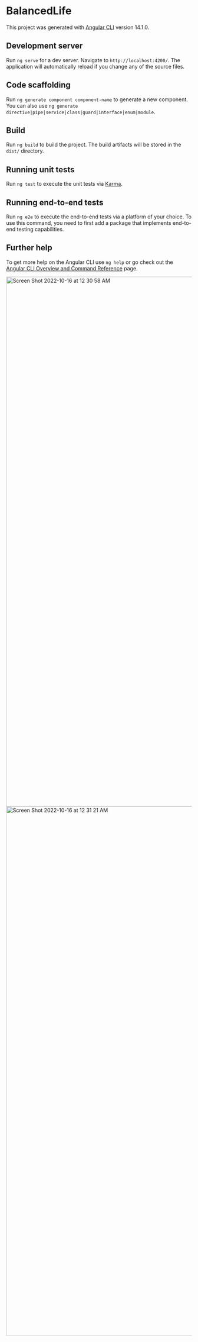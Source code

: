 # BalancedLife

This project was generated with [Angular CLI](https://github.com/angular/angular-cli) version 14.1.0.

## Development server

Run `ng serve` for a dev server. Navigate to `http://localhost:4200/`. The application will automatically reload if you change any of the source files.

## Code scaffolding

Run `ng generate component component-name` to generate a new component. You can also use `ng generate directive|pipe|service|class|guard|interface|enum|module`.

## Build

Run `ng build` to build the project. The build artifacts will be stored in the `dist/` directory.

## Running unit tests

Run `ng test` to execute the unit tests via [Karma](https://karma-runner.github.io).

## Running end-to-end tests

Run `ng e2e` to execute the end-to-end tests via a platform of your choice. To use this command, you need to first add a package that implements end-to-end testing capabilities.

## Further help

To get more help on the Angular CLI use `ng help` or go check out the [Angular CLI Overview and Command Reference](https://angular.io/cli) page.

<img width="1432" alt="Screen Shot 2022-10-16 at 12 30 58 AM" src="https://user-images.githubusercontent.com/96270941/196019475-900d03ee-4448-44b9-84a9-5d87b955b4a8.png">

<img width="1432" alt="Screen Shot 2022-10-16 at 12 31 21 AM" src="https://user-images.githubusercontent.com/96270941/196019477-ca80795d-3f36-44e2-8aa7-b87c3451cc0d.png">
